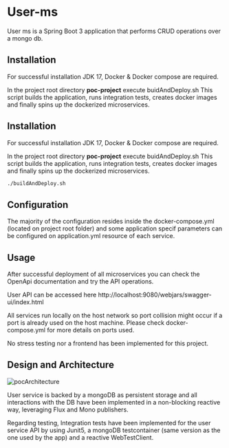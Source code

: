 # User-ms

User ms is a Spring Boot 3 application that performs CRUD operations over a mongo db.

## Installation

For successful installation JDK 17, Docker & Docker compose are required.

In the project root directory  **poc-project** execute buidAndDeploy.sh
This script builds the application, runs integration tests, creates docker images and finally
spins up the dockerized microservices.

## Installation

For successful installation JDK 17, Docker & Docker compose are required.

In the project root directory  **poc-project** execute buidAndDeploy.sh
This script builds the application, runs integration tests, creates docker images and finally
spins up the dockerized microservices.

```bash
./buildAndDeploy.sh
```

## Configuration
The majority of the configuration resides inside the docker-compose.yml (located on project root folder) and some 
application specif parameters can be configured on application.yml resource of each service.


## Usage
After successful deployment of all microservices you can check the OpenApi documentation 
and try the API operations.

User API can be accessed here http://localhost:9080/webjars/swagger-ui/index.html

All services run locally on the host network so port collision might occur if a port is already 
used on the host machine. Please check docker-compose.yml for more details on ports used.

No stress testing nor a frontend has been implemented for this project.

## Design and Architecture

![pocArchitecture](https://github.com/dideliba/poc-project/assets/60351395/4a5d8abe-6549-443b-9b60-857a5429571e)

User service is backed by a mongoDB as persistent storage and all interactions with the DB have been implemented
in a non-blocking  reactive way, leveraging Flux and Mono publishers.

Regarding testing, Integration tests have been implemented for the user service API by using
Junit5, a mongoDB testcontainer (same version as the one used by the app) and a reactive WebTestClient.

